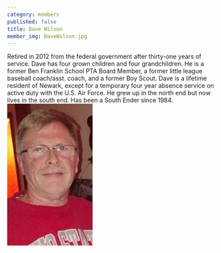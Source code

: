 ```yaml
---
category: members
published: false
title: Dave Wilson
member_img: DaveWilson.jpg
---
```


Retired in 2012 from the federal government after thirty-one years of service. Dave has four grown children and four grandchildren. He is a former Ben Franklin School PTA Board Member, a former little league baseball coach/asst. coach, and a former Boy Scout. Dave is a lifetime resident of Newark, except for a temporary four year absence service on active duty with the U.S. Air Force. He grew up in the north end but now lives in the south end. Has been a South Ender since 1984.
![DaveWilson.jpg](/public/images/DaveWilson.jpg)
